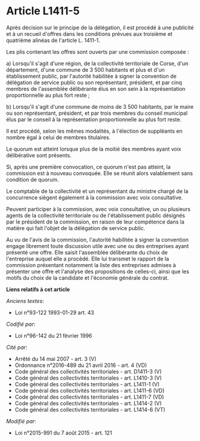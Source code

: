 # Article L1411-5

Après décision sur le principe de la délégation, il est procédé à une publicité et à un recueil d'offres dans les conditions
prévues aux troisième et quatrième alinéas de l'article L. 1411-1. 

Les plis contenant les offres sont ouverts par une commission composée : 

a) Lorsqu'il s'agit d'une région, de la collectivité territoriale de Corse, d'un département, d'une commune de 3 500
habitants et plus et d'un établissement public, par l'autorité habilitée à signer la convention de délégation de service
public ou son représentant, président, et par cinq membres de l'assemblée délibérante élus en son sein à la représentation
proportionnelle au plus fort reste ; 

b) Lorsqu'il s'agit d'une commune de moins de 3 500 habitants, par le maire ou son représentant, président, et par trois
membres du conseil municipal élus par le conseil à la représentation proportionnelle au plus fort reste. 

Il est procédé, selon les mêmes modalités, à l'élection de suppléants en nombre égal à celui de membres titulaires. 

Le quorum est atteint lorsque plus de la moitié des membres ayant voix délibérative sont présents. 

Si, après une première convocation, ce quorum n'est pas atteint, la commission est à nouveau convoquée. Elle se réunit alors
valablement sans condition de quorum.

Le comptable de la collectivité et un représentant du ministre chargé de la concurrence siègent également à la commission
avec voix consultative. 

Peuvent participer à la commission, avec voix consultative, un ou plusieurs agents de la collectivité territoriale ou de
l'établissement public désignés par le président de la commission, en raison de leur compétence dans la matière qui fait
l'objet de la délégation de service public. 

Au vu de l'avis de la commission, l'autorité habilitée à signer la convention engage librement toute discussion utile avec
une ou des entreprises ayant présenté une offre. Elle saisit l'assemblée délibérante du choix de l'entreprise auquel elle a
procédé. Elle lui transmet le rapport de la commission présentant notamment la liste des entreprises admises à présenter une
offre et l'analyse des propositions de celles-ci, ainsi que les motifs du choix de la candidate et l'économie générale du
contrat.

**Liens relatifs à cet article**

_Anciens textes_:

  - Loi n°93-122 1993-01-29 art. 43

_Codifié par_:

  - Loi n°96-142 du 21 février 1996

_Cité par_:

  - Arrêté du 14 mai 2007 - art. 3 (V)
  - Ordonnance n°2016-489 du 21 avril 2016 - art. 4 (VD)
  - Code général des collectivités territoriales - art. D1411-3 (V)
  - Code général des collectivités territoriales - art. L1410-3 (V)
  - Code général des collectivités territoriales - art. L1411-1 (V)
  - Code général des collectivités territoriales - art. L1411-6 (VD)
  - Code général des collectivités territoriales - art. L1411-7 (VD)
  - Code général des collectivités territoriales - art. L1414-2 (V)
  - Code général des collectivités territoriales - art. L1414-6 (VT)

_Modifié par_:

  - Loi n°2015-991 du 7 août 2015 - art. 121
